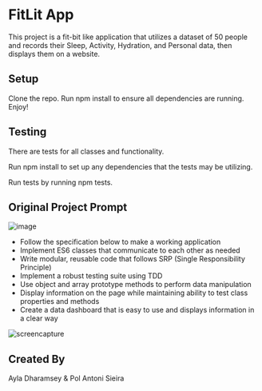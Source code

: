 # FitLit App

This project is a fit-bit like application that utilizes a dataset of 50 people and records their Sleep, Activity, Hydration, and Personal data, then displays them on a website. 

## Setup

Clone the repo.
Run npm install to ensure all dependencies are running.
Enjoy!

## Testing

There are tests for all classes and functionality.

Run npm install to set up any dependencies that the tests may be utilizing.

Run tests by running npm tests.

## Original Project Prompt

![image](https://github.com/posi7790/fitlit/blob/master/images/Screen%20Shot%202019-07-10%20at%204.26.40%20PM.png )

- Follow the specification below to make a working application
- Implement ES6 classes that communicate to each other as needed
- Write modular, reusable code that follows SRP (Single Responsibility Principle)
- Implement a robust testing suite using TDD
- Use object and array prototype methods to perform data manipulation
- Display information on the page while maintaining ability to test class properties and methods
- Create a data dashboard that is easy to use and displays information in a clear way

![screencapture](https://github.com/posi7790/fitlit/blob/master/images/screencapture.png)

## Created By 
Ayla Dharamsey & Pol Antoni Sieira 
